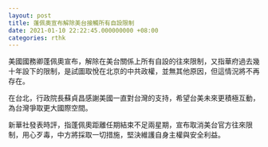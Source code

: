 ```yaml
---
layout: post
title: 蓬佩奧宣布解除美台接觸所有自設限制
date: 2021-01-10 22:22:45.000000000 +08:00
categories: rthk
---
```


美國國務卿蓬佩奧宣布，解除在美台關係上所有自設的往來限制，又指華府過去幾十年設下的限制，是試圖取悅在北京的中共政權，並無其他原因，但這情況將不再存在。

在台北，行政院長蘇貞昌感謝美國一直對台灣的支持，希望台美未來更積極互動，為台灣爭取更大國際空間。

新華社發表時評，指蓬佩奧距離任期結束不足兩星期，宣布取消美台官方往來限制，用心歹毒，中方將採取一切措施，堅決維護自身主權與安全利益。
